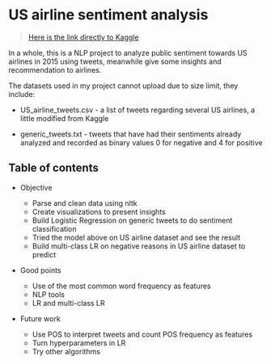 # US airline sentiment analysis

> [Here is the link directly to Kaggle](https://www.kaggle.com/crowdflower/twitter-airline-sentiment)

In a whole, this is a NLP project to analyze public sentiment towards US airlines in 2015 using tweets, meanwhile give some insights and recommendation to airlines.

The datasets used in my project cannot upload due to size limit, they include:

* US_airline_tweets.csv - a list of tweets regarding several US airlines, a little modified from Kaggle

* generic_tweets.txt - tweets that have had their sentiments already analyzed and recorded as binary values 0 for negative and 4 for positive

## Table of contents

* Objective
  - Parse and clean data using nltk
  - Create visualizations to present insights
  - Build Logistic Regression on generic tweets to do sentiment classification
  - Tried the model above on US airline dataset and see the result
  - Build multi-class LR on negative reasons in US airline dataset to predict

* Good points
  - Use of the most common word frequency as features
  - NLP tools
  - LR and multi-class LR
  
* Future work
  - Use POS to interpret tweets and count POS frequency as features
  - Turn hyperparameters in LR
  - Try other algorithms
